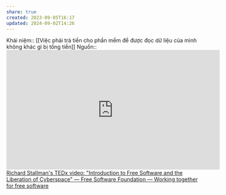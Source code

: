 ```yaml
---
share: true
created: 2023-09-05T16:17
updated: 2024-09-02T14:26
---
```

Khái niệm:: 
[[Việc phải trả tiền cho phần mềm để được đọc dữ liệu của mình không khác gì bị tống tiền]]
Nguồn:: <iframe width="560" height="315" sandbox="allow-same-origin allow-scripts allow-popups" title="(Part2)Introduction to Free Software and the Liberation of Cyberspace-Geneva 2014" src="https://static.fsf.org/nosvn/videos/geneva-rms-with-notes.webm" frameborder="0" allowfullscreen></iframe>
[Richard Stallman's TEDx video: "Introduction to Free Software and the Liberation of Cyberspace" — Free Software Foundation — Working together for free software](https://www.fsf.org/blogs/rms/20140407-geneva-tedx-talk-free-software-free-society/)